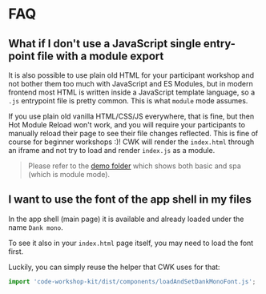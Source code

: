 # FAQ

## What if I don't use a JavaScript single entry-point file with a module export

It is also possible to use plain old HTML for your participant workshop and not bother them too much with JavaScript and ES Modules, but in modern frontend most HTML is written inside a JavaScript template language, so a `.js` entrypoint file is pretty common. This is what `module` mode assumes.

If you use plain old vanilla HTML/CSS/JS everywhere, that is fine, but then Hot Module Reload won't work, and you will require your participants to manually reload their page to see their file changes reflected. This is fine of course for beginner workshops :)!
CWK will render the `index.html` through an iframe and not try to load and render `index.js` as a module.

> Please refer to the [demo folder](https://github.com/code-workshop-kit/cwk-frontend/tree/master/demo) which shows both basic and spa (which is module mode).

## I want to use the font of the app shell in my files

In the app shell (main page) it is available and already loaded under the name `Dank mono`.

To see it also in your `index.html` page itself, you may need to load the font first.

Luckily, you can simply reuse the helper that CWK uses for that:

```js
import 'code-workshop-kit/dist/components/loadAndSetDankMonoFont.js';
```
